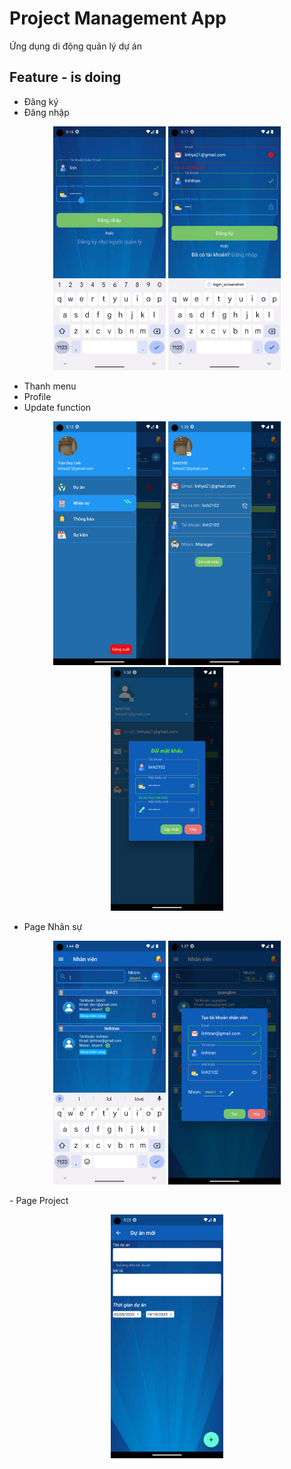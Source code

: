 # Project Management App

Ứng dụng di động quản lý dự án

## Feature - is doing
- Đăng ký
- Đăng nhập
<p align="center">
  <img width="180" height="390" src="https://github.com/tranlinh19021320/project_management/blob/main/app_screenshot/login_screenshot.png" alt="Login">
  <img width="180" height="390" src="https://github.com/tranlinh19021320/project_management/blob/main/app_screenshot/signup_screenshot.png" alt="Singup">
</p>

- Thanh menu
- Profile
- Update function

<p align="center">
  <img width="180" height="390" src="https://github.com/tranlinh19021320/project_management/blob/main/app_screenshot/slide_bar.png" alt="Slide Bar">
  <img width="180" height="390" src="https://github.com/tranlinh19021320/project_management/blob/main/app_screenshot/profile.png" alt="User Profile">
  <img width="180" height="390" src="https://github.com/tranlinh19021320/project_management/blob/main/app_screenshot/reset_password.png" alt="Reset Password Dialog">
</p>

- Page Nhân sự
<p align = "center">
  <img width="180" height="390" src="https://github.com/tranlinh19021320/project_management/blob/main/app_screenshot/personal.png" alt="Search Going">
  <img width="180" height="390" src="https://github.com/tranlinh19021320/project_management/blob/main/app_screenshot/create_staff.png" alt="Create Staff">
</p>
- Page Project
<p align = "center">
  <img width="180" height="390" src="https://github.com/tranlinh19021320/project_management/blob/main/app_screenshot/create_project.png" alt="Create Project">
</p>




